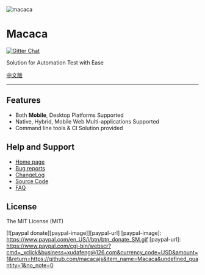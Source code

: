 ![macaca](https://avatars.githubusercontent.com/u/12892132?v=3&s=150)

# Macaca

[![Gitter Chat][gitter-image]][gitter-url]

[gitter-image]: https://img.shields.io/badge/GITTER-join%20chat-green.svg?style=flat-square
[gitter-url]: https://gitter.im/alibaba/macaca

Solution for Automation Test with Ease

[中文版](README.zh.md)

---

## Features

- Both **Mobile**, Desktop Platforms Supported
- Native, Hybrid, Mobile Web Multi-applications Supported
- Command line tools & CI Solution provided

## Help and Support

- [Home page](//macacajs.github.io/macaca/)
- [Bug reports](//github.com/alibaba/macaca/issues/new)
- [ChangeLog](//macacajs.github.io/macaca/changelog.html)
- [Source Code](//github.com/macacajs)
- [FAQ](//macacajs.github.io/macaca/faq.html)

## License

The MIT License (MIT)

[![paypal donate][paypal-image]][paypal-url]
[paypal-image]: https://www.paypal.com/en_US/i/btn/btn_donate_SM.gif
[paypal-url]: https://www.paypal.com/cgi-bin/webscr?cmd=_xclick&business=xudafeng@126.com&currency_code=USD&amount=1&return=https://github.com/macacajs&item_name=Macaca&undefined_quantity=1&no_note=0
